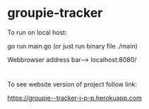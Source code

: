 # groupie-tracker
To run on local host:

go run main.go (or just run binary file ./main)


Webbrowser address bar--> localhost:8080/


#
To see website version of project follow link:



https://groupie--tracker-j-p-p.herokuapp.com
